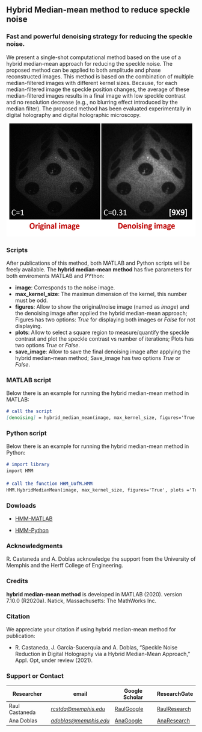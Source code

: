 ## Hybrid Median-mean method to reduce speckle noise
### Fast and powerful denoising strategy for reducing the speckle noise. 

We present a single-shot computational method based on the use of a hybrid median-mean approach for reducing the speckle noise. The proposed method can be applied to both amplitude and phase reconstructed images. This method is based on the combination of multiple median-filtered images with different kernel sizes. Because, for each median-filtered image the speckle position changes, the average of these median-filtered images results in a final image with low speckle contrast and no resolution decrease (e.g., no blurring effect introduced by the median filter). The proposed method has been evaluated experimentally in digital holography and digital holographic microscopy. 

<p align="center">
<img src="Images/die.png" alt="hi" class="inline" width="528" height="300"/>
</p>

### Scripts
After publications of this method, both MATLAB and Python scripts will be freely available. 
The **hybrid median-mean method** has five parameters for both enviroments MATLAB and PYthon:

- **image**: Corresponds to the noise image. 
- **max_kernel_size**: The maximun dimension of the kernel, this number must be odd. 
- **figures**: Allow to show the original/noise image (named as *image*) and the denoising image after applied the hybrid median-mean approach; Figures has two options: *True* for displaying both images or *False* for not displaying.  
- **plots**: Allow to select a square region to measure/quantify the speckle contrast and plot the speckle contrast vs number of iterations; Plots has two options *True* or *False*.
- **save_image**: Allow to save the final denoising image after applying the hybrid median-mean method; Save_image has two options *True* or *False*.

### MATLAB script
 Below there is an example for running the hybrid median-mean method in MATLAB:
 
```markdown
# call the script 
[denoising] = hybrid_median_mean(image, max_kernel_size, figures='True', plots ='True', save_image='True')
```

### Python script
 Below there is an example for running the hybrid median-mean method in Python:
 
```markdown
# import library
import HMM

# call the function HHM_UofM.HMM
HMM.HybridMedianMean(image, max_kernel_size, figures='True', plots ='True', save_image='True')
```

### Dowloads
* [HMM-MATLAB](https://drive.google.com/file/d/1THG9zeWnvH8xEJ0GoqGsJ3jvvAXtc3AS/view?usp=sharing)

* [HMM-Python](https://drive.google.com/file/d/1OMfWdNFn0yRrQ8LEu5RoW_duI3dLejkZ/view?usp=sharing) 

### Acknowledgments
R. Castaneda and A. Doblas acknowledge the support from the University of Memphis and the Herff College of Engineering.

### Credits
**hybrid median-mean method** is developed in MATLAB (2020). version 7.10.0 (R2020a). Natick, Massachusetts: The MathWorks Inc.

### Citation
We appreciate your citation if using hybrid median-mean method for publication:

* R. Castaneda, J. Garcia-Sucerquia and A. Doblas, “Speckle Noise Reduction in Digital Holography via a Hybrid Median-Mean Approach,” Appl. Opt, under review (2021).

### Support or Contact

| Researcher  | email | Google Scholar | ResearchGate |
| ------------- | ------------- |-------------| -------------|
| Raul Castaneda | *rcstdq@memphis.edu* | [RaulGoogle](https://scholar.google.com/citations?user=RBtkL1oAAAAJ&hl=en) | [RaulResearch](https://www.researchgate.net/profile/Raul_Castaneda_Quintero)
| Ana Doblas| *adoblas@memphis.edu* | [AnaGoogle](https://scholar.google.es/citations?user=PvvDEMYAAAAJ&hl=en) | [AnaResearch](https://www.researchgate.net/profile/Ana_Doblas2) |

